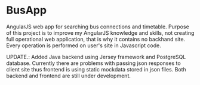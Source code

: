 # BusApp
AngularJS web app for searching bus connections and timetable.
Purpose of this project is to improve my AngularJS knowledge and skills, not creating full operational web application, that is why it contains no backhand site. Every operation is performed on user's site in Javascript code.

UPDATE.: Added Java backend using Jersey framework and PostgreSQL database. Currently there are problems with passing json responses to client site thus frontend is using static mockdata stored in json files. Both backend and frontend are still under development.
